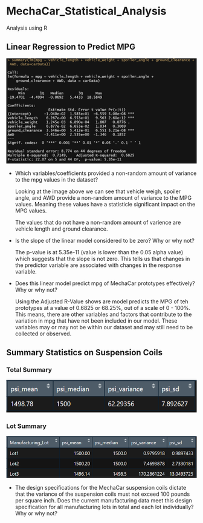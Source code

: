 # MechaCar_Statistical_Analysis
Analysis using R

## Linear Regression to Predict MPG

<img src="https://github.com/roy-mojica/MechaCar_Statistical_Analysis/blob/main/images/multi_linear_reg.PNG">

- Which variables/coefficients provided a non-random amount of variance to the mpg values in the dataset?
  
  Looking at the image above we can see that vehicle weigh, spoiler angle, and AWD provide a non-random amount of variance to the MPG values. Meaning these values have a   statisticle significant impact on the MPG values. 
  
  The values that do not have a non-random amount of varience are vehicle length and ground clearance. 
  
- Is the slope of the linear model considered to be zero? Why or why not?

  The p-value is at 5.35e-11 (value is lower than the 0.05 alpha value) which suggests that the slope is not zero. This tells us that changes in the predictor variable are associated with changes in the response variable.
  
- Does this linear model predict mpg of MechaCar prototypes effectively? Why or why not?

  Using the Adjusted R-Value shows are model predicts the MPG of teh prototypes at a value of 0.6825 or 68.25%, out of a scale of 0 - 100%. This means, there are other variables and factors that contribute to the variation in mpg that have not been included in our model. These variables may or may not be within our dataset and may still need to be collected or observed.

## Summary Statistics on Suspension Coils

### Total Summary
<img src="https://github.com/roy-mojica/MechaCar_Statistical_Analysis/blob/main/images/total_summary.PNG">

### Lot Summary
<img src="https://github.com/roy-mojica/MechaCar_Statistical_Analysis/blob/main/images/lot_summary.PNG">

- The design specifications for the MechaCar suspension coils dictate that the variance of the suspension coils must not exceed 100 pounds per square inch. Does the current manufacturing data meet this design specification for all manufacturing lots in total and each lot individually? Why or why not?
